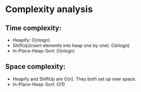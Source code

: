 # Complexity analysis
## Time complexity: 
- Heapify: O(nlogn)
- ShiftUp(insert elements into heap one by one): O(nlogn)
- In-Place-Heap-Sort: O(nlogn)
## Space complexity:
- Heapify and ShiftUp are O(n). They both set up new space.
- In-Place-Heap-Sort: O(1)
